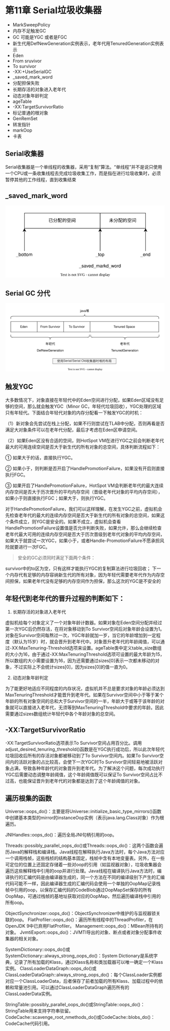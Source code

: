# 第11章 Serial垃圾收集器

- MarkSweepPolicy
- 内存不足触发GC
- GC 可能是YGC 或者是FGC
- 新生代用DefNewGeneration实例表示，老年代用TenuredGeneration实例表示
- Eden
- From sruvivor
- To survivor
- -XX:+UseSerialGC
- _saved_mark_word
- 分配担保失败
- 长期存活的对象进入老年代
- 动态对象年龄判定
- ageTable
- -XX:TargetSurvivorRatio
- 标记普通的根对象
- GenRemSet
- 转发指针
- markOop
- 卡表

## Serial收集器

Serial收集器是一个单线程的收集器，采用“复制”算法。“单线程”并不是说只使用一个CPU或一条收集线程去完成垃圾收集工作，而是指在进行垃圾收集时，必须暂停其他的工作线程，直到收集结束

## _saved_mark_word

![saved-mark.drawio.svg](./images/saved-mark.drawio.svg)

## Serial GC 分代

![Serial-layout.drawio.svg](./images/Serial-layout.drawio.svg)

## 触发YGC

大多数情况下，对象直接在年轻代中的Eden空间进行分配，如果Eden区域没有足够的空间，那么就会触发YGC（Minor GC，年轻代垃圾回收），YGC处理的区域只有年轻代。下面结合年轻代对象的内存分配看一下触发YGC的时机：

（1）新对象会先尝试在栈上分配，如果不行则尝试在TLAB中分配，否则再看是否满足大对象条件可以在老年代分配，最后才考虑在Eden区申请空间。

（2）如果Eden区没有合适的空间，则HotSpot VM在进行YGC之前会判断老年代最大的可用连续空间是否大于新生代的所有对象的总空间，具体判断流程如下：

① 如果大于的话，直接执行YGC。

② 如果小于，则判断是否开启了HandlePromotionFailure，如果没有开启则直接执行FGC。

③ 如果开启了HandlePromotionFailure，HotSpot VM会判断老年代的最大连续内存空间是否大于历次晋升的平均内存空间（晋级老年代对象的平均内存空间），如果小于则直接执行FGC；如果大于，则执行YGC。

对于HandlePromotionFailure，我们可以这样理解，在发生YGC之前，虚拟机会先检查老年代的最大的连续内存空间是否大于新生代的所有对象的总空间，如果这个条件成立，则YGC是安全的。如果不成立，虚拟机会查看HandlePromotionFailure设置值是否允许判断失败，如果允许，那么会继续检查老年代最大可用的连续内存空间是否大于历次晋级到老年代对象的平均内存空间，如果大于就尝试一次YGC，如果小于，或者Handle-PromotionFailure不愿承担风险就要进行一次FGC。

> 安全的GC必须同时满足下面两个条件：

survivor中的to区为空，只有这样才能执行YGC的复制算法进行垃圾回收；
下一个内存代有足够的内存容纳新生代的所有对象，因为年轻代需要老年代作为内存空间担保，如果老年代没有足够的内存空间作为担保，那么这次的YGC是不安全的

## 年轻代到老年代的晋升过程的判断如下：

1. 长期存活的对象进入老年代

虚拟机给每个对象定义了一个对象年龄计数器。如果对象在Eden空间分配并经过第一次YGC后仍然存活，在将对象移动到To Survivor空间后对象年龄会设置为1。对象在Survivor空间每熬过一次，YGC年龄就加一岁，当它的年龄增加到一定程度（默认为15岁）时，就会晋升到老年代中。对象晋升老年代的年龄阈值，可以通过-XX:MaxTenuring-Threshold选项来设置。ageTable类中定义table_size数组的大小为16，由于通过-XX:MaxTenuringThreshold选项可设置的最大年龄为15，所以数组的大小需要设置为16，因为还需要通过sizes[0]表示一次都未移动的对象，不过实际上不会统计sizes[0]，因为sizes[0]的值一直为0。

2. 动态对象年龄判定

为了能更好地适应不同程度的内存状况，虚拟机并不总是要求对象的年龄必须达到MaxTenuringThreshold才能晋升到老年代。如果在Survivor空间中小于等于某个年龄的所有对象空间的总和大于Survivor空间的一半，年龄大于或等于该年龄的对象就可以直接进入老年代，无须等到MaxTenuringThreshold中要求的年龄。因此需要通过sizes数组统计年轻代中各个年龄对象的总空间。

## -XX:TargetSurvivorRatio

-XX:TargetSurvivorRatio选项表示To Survivor空间占用百分比。调用adjust_desired_tenuring_threshold()函数是在YGC执行成功后，所以此次年轻代垃圾回收后所有的存活对象都被移动到了To Survivor空间内。如果To Survivor空间内的活跃对象的占比较高，会使下一次YGC时To Survivor空间轻易地被活跃对象占满，导致各种年龄代的对象晋升到老年代。为了解决这个问题，每次成功执行YGC后需要动态调整年龄阈值，这个年龄阈值既可以保证To Survivor空间占比不过高，也能保证晋升到老年代的对象都是达到了这个年龄阈值的对象。

## 遍历根集的函数

Universe::oops_do()：主要是将Universe::initialize_basic_type_mirrors()函数中创建基本类型的mirror的instanceOop实例（表示java.lang.Class对象）作为根遍历。

JNIHandles::oops_do()：遍历全局JNI句柄引用的oop。

Threads::possibly_parallel_oops_do()或Threads::oops_do()：这两个函数会遍历Java的解释栈和编译栈。Java线程在解释执行Java方法时，每个Java方法对应一个调用栈帧，这些栈桢的结构基本固定，栈帧中含有本地变量表。另外，在一些可定位的位置上还固定存储着一些对oop的引用（如监视器对象），垃圾收集器会遍历这些解释栈中引用的oop并进行处理。Java线程在编译执行Java方法时，编译执行的汇编代码是由编译器生成的，同一个方法在不同的编译级别下产生的汇编代码可能不一样，因此编译器生成的汇编代码会使用一个单独的OopMap记录栈帧中引用的oop，以保存汇编代码的CodeBlob通过OopMapSet保存的所有OopMap，可通过栈帧的基地址获取对应的OopMap，然后遍历编译栈中引用的所有oop。

ObjectSynchronizer::oops_do()：ObjectSynchronizer中维护的与监视器锁关联的oop。
FlatProfiler::oops_do()：遍历所有线程中的ThreadProfiler，在OpenJDK 9中已弃用FlatProfiler。
Management::oops_do()：MBean所持有的对象。
JvmtiExport::oops_do()：JVMTI导出的对象、断点或者对象分配事件收集器的相关对象。

SystemDictionary::oops_do()或SystemDictionary::always_strong_oops_do()：System Dictionary是系统字典，记录了所有加载的Klass，通过Klass名称和类加载器可以唯一确定一个Klass实例。
ClassLoaderDataGraph::oops_do()或ClassLoaderDataGraph::always_strong_oops_do()：每个ClassLoader实例都对应一个ClassLoaderData，后者保存了前者加载的所有Klass、加载过程中的依赖和常量池引用。可以通过ClassLoaderDataGraph遍历所有的ClassLoaderData实例。

StringTable::possibly_parallel_oops_do()或StringTable::oops_do()：StringTable用来支持字符串驻留。
CodeCache::scavenge_root_nmethods_do()或CodeCache::blobs_do()：CodeCache代码引用。